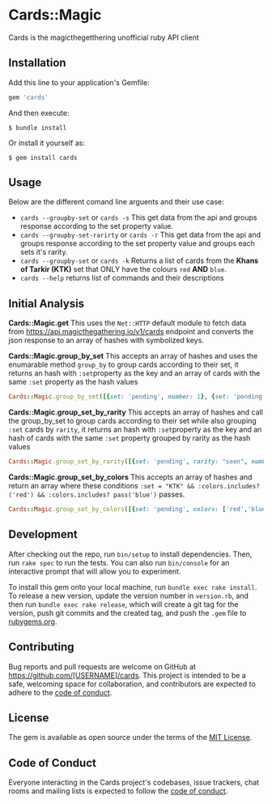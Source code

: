 # Cards::Magic
Cards is the magicthegetthering unofficial ruby API client
## Installation

Add this line to your application's Gemfile:

```ruby
gem 'cards'
```

And then execute:

    $ bundle install

Or install it yourself as:

    $ gem install cards

## Usage

Below are the different comand line arguents and their use case:
- `cards --groupby-set` or `cards -s` This get data from the api and groups response according to the set property value.
- `cards --groupby-set-rarirty` or `cards -r` This get data from the api and groups response according to the set property value and groups each sets it's rarity.
- `cards --groupby-set` or `cards -k` Returns a list of cards from the  **Khans of Tarkir (KTK)** set that ONLY have the colours `red` **AND** `blue`.
- `cards --help` returns list of commands and their descriptions

## Initial Analysis

**Cards::Magic.get**
This uses the `Net::HTTP` default module to fetch data from https://api.magicthegathering.io/v1/cards endpoint and converts the json response to an array of hashes with symbolized keys.

**Cards::Magic.group_by_set**
This accepts an array of hashes and uses the enumarable method `group_by` to group cards according to their set, it returns an hash with `:set`property as the key and an array of cards with the same `:set` property as the hash values
```ruby
Cards::Magic.group_by_set([{set: 'pending', number: 1}, {set: 'pending', number: 2}, {set: 'closed', number: 3}]) == {"pending"=>[{set: 'pending', number: 1}, {set: 'pending', number: 2}], "closed" => [{set: 'closed', number: 3}]}
```
**Cards::Magic.group_set_by_rarity**
This accepts an array of hashes and call the group_by_set to group cards according to their set while also grouping `:set` cards by `rarity`, it returns an hash with `:set`property as the key and an hash of cards with the same `:set` property grouped by rarity as the hash values
```ruby
Cards::Magic.group_set_by_rarity([{set: 'pending', rarity: "seen", number: 1}, {set: 'pending',rarity: "unseen", number: 2}) == {"pending"=>{"seen"=> [{set: 'pending', rarity: "seen", number: 1}], "unseen"=> [{set: 'pending', rarity: "unseen", number: 2}]}
```
**Cards::Magic.group_set_by_colors**
This accepts an array of hashes and return an array where these conditions `:set = "KTK" && :colors.includes?('red') && :colors.includes? pass('blue')` passes.
```ruby
Cards::Magic.group_set_by_colors([{set: 'pending', colors: ['red','blue'], number: 1}, {set: 'KTK', colors: ['red','blue'], number: 2}]) == [{set: 'KTK', colors: ['red','blue'], number: 2}]
```



## Development

After checking out the repo, run `bin/setup` to install dependencies. Then, run `rake spec` to run the tests. You can also run `bin/console` for an interactive prompt that will allow you to experiment.

To install this gem onto your local machine, run `bundle exec rake install`. To release a new version, update the version number in `version.rb`, and then run `bundle exec rake release`, which will create a git tag for the version, push git commits and the created tag, and push the `.gem` file to [rubygems.org](https://rubygems.org).

## Contributing

Bug reports and pull requests are welcome on GitHub at https://github.com/[USERNAME]/cards. This project is intended to be a safe, welcoming space for collaboration, and contributors are expected to adhere to the [code of conduct](https://github.com/[USERNAME]/cards/blob/master/CODE_OF_CONDUCT.md).

## License

The gem is available as open source under the terms of the [MIT License](https://opensource.org/licenses/MIT).

## Code of Conduct

Everyone interacting in the Cards project's codebases, issue trackers, chat rooms and mailing lists is expected to follow the [code of conduct](https://github.com/[USERNAME]/cards/blob/master/CODE_OF_CONDUCT.md).
